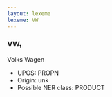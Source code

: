 ```yaml
---
layout: lexeme
lexeme: VW
---
```


###  VW₁

Volks Wagen
* UPOS:  PROPN
* Origin:  unk
* Possible NER class:  PRODUCT

